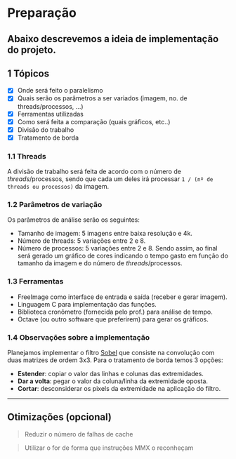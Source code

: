 # Preparação
  Abaixo descrevemos a ideia de implementação do projeto.
---

## 1 Tópicos
  - [x] Onde será feito o paralelismo
  - [x] Quais serão os parâmetros a ser variados (imagem, no. de threads/processos, ...)
  - [x] Ferramentas utilizadas
  - [x] Como será feita a comparação (quais gráficos, etc..)
  - [x] Divisão do trabalho
  - [x] Tratamento de borda

### 1.1 Threads
  A divisão de trabalho será feita de acordo com o número de *threads*/processos, sendo
  que cada um deles irá processar `1 / (nº de threads ou processos)` da imagem.

### 1.2 Parâmetros de variação
  Os parâmetros de análise serão os seguintes:
  - Tamanho de imagem: 5 imagens entre baixa resolução e 4k.
  - Número de threads: 5 variações entre 2 e 8.
  - Número de processos: 5 variações entre 2 e 8.
  Sendo assim, ao final será gerado um gráfico de cores indicando o tempo gasto em função
  do tamanho da imagem e do número de *threads*/processos.

### 1.3 Ferramentas 
  - FreeImage como interface de entrada e saída (receber e gerar imagem).
  - Linguagem C para implementação das funções.
  - Biblioteca cronômetro (fornecida pelo prof.) para análise de tempo.
  - Octave (ou outro software que preferirem) para gerar os gráficos.

### 1.4 Observações sobre a implementação
  Planejamos implementar o filtro [Sobel](https://pt.wikipedia.org/wiki/Filtro_Sobel) que
  consiste na convolução com duas matrizes de ordem 3x3.
  Para o tratamento de borda temos 3 opções:
  - **Estender**: copiar o valor das linhas e colunas das extremidades.
  - **Dar a volta**: pegar o valor da coluna/linha da extremidade oposta.
  - **Cortar**: desconsiderar os pixels da extremidade na aplicação do filtro.

---
## Otimizações (opcional)
> Reduzir o número de falhas de cache 

> Utilizar o for de forma que instruções MMX o reconheçam
